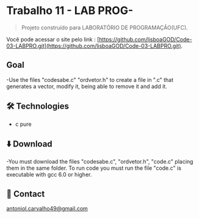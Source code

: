 # Trabalho 11 - LAB PROG-

> Projeto construído para LABORATÓRIO DE PROGRAMAÇÃO(UFC).

Você pode acessar o site pelo link : [https://github.com/lisboaGOD/Code-03-LABPRO.git](https://github.com/lisboaGOD/Code-03-LABPRO.git).


## Goal
 -Use the files "codesabe.c" "ordvetor.h" to create a file in ".c" that generates a vector, modify it, being able to remove it and add it.


## 🛠 Technologies

- c pure

## ⬇️ Download
-You must download the files "codesabe.c", "ordvetor.h", "code.c" placing them in the same folder. To run code you must run the file "code.c" is executable with gcc 6.0    or higher.

## 💛 Contact

antoniol.carvalho49@gmail.com
